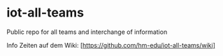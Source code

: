 # iot-all-teams
Public repo for all teams and interchange of information

Info Zeiten auf dem Wiki:
[https://github.com/hm-edu/iot-all-teams/wiki]
